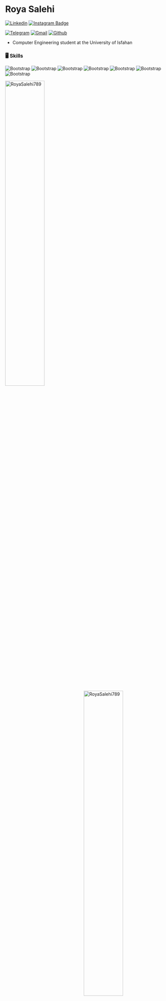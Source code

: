 # Roya Salehi

[![Linkedin](https://img.shields.io/badge/-LinkedIn-blue?style=flat&logo=Linkedin&logoColor=white)](https://www.linkedin.com/in/roya-salehi-878925253/)
[![Instagram Badge](https://img.shields.io/badge/-Instagram-EF1ABD?logo=instagram&logoColor=white&link=https://instagram.com/roya_slh_/)](https://www.instagram.com/roya_slh_/)

[![Telegram](https://img.shields.io/badge/-Telegram-31C8FF?style=flat&logo=Telegram&logoColor=white)](https://t.me/RoyaSlh)
[![Gmail](https://img.shields.io/badge/-Gmail-ED0E0E?style=flat&logo=Gmail&logoColor=white)](mailto:roya.salehi789@gmail.com)
[![Github](https://img.shields.io/github/followers/RoyaSalehi789?label=Follow&style=social)](https://github.com/RoyaSalehi789)

- Computer Engineering student at the University of Isfahan


### 🖥 Skills

![Bootstrap](https://img.shields.io/badge/-C++-B2A7BA?style=flat-square&logo=C&logoColor=white&color=4e4e4e)
![Bootstrap](https://img.shields.io/badge/-Kotlin-05122A?style=flat-square&logo=kotlin&logoColor=white&color=6E3BF7)
![Bootstrap](https://img.shields.io/badge/-Android_Studio-05122A?style=flat-square&logo=androidstudio&logoColor=white&color=2AC643)
![Bootstrap](https://img.shields.io/badge/-HTML-05122A?style=flat-square&logo=html5&logoColor=white&color=E13232)
![Bootstrap](https://img.shields.io/badge/-CSS-05122A?style=flat-square&logo=css3&color=155AFF)
![Bootstrap](https://img.shields.io/badge/-JavaScript-05122A?style=flat-square&logo=javascript&logoColor=black&color=F8EA0E)
![Bootstrap](https://img.shields.io/badge/-Java-05122A?style=flat-square&logo=java&logoColor=white&color=b64f14)


<div>
 <div>
  <img width="50%" align="left" src="https://github-readme-stats.vercel.app/api/top-langs?username=RoyaSalehi789&show_icons=true&locale=en&layout=compact" alt="RoyaSalehi789" />

  
  <img width="50%"  align="right" src="https://github-readme-streak-stats.herokuapp.com/?user=RoyaSalehi789&" alt="RoyaSalehi789" />
</div>
</div>
</div>
